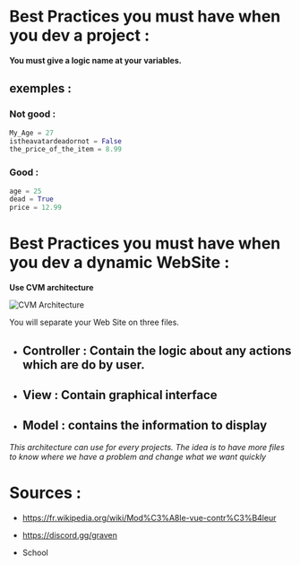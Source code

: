 # Best Practices you must have when you dev a project : 

__**You must give a logic name at your variables.**__

## exemples :

### Not good :
```python
My_Age = 27
istheavatardeadornot = False
the_price_of_the_item = 8.99
``` 
### Good :
```python
age = 25
dead = True
price = 12.99
```

# Best Practices you must have when you dev a dynamic WebSite : 

**__Use CVM architecture__**

![CVM Architecture](https://upload.wikimedia.org/wikipedia/commons/thumb/6/63/ModeleMVC.png/555px-ModeleMVC.png)

You will separate your Web Site on three files. 

* ##  Controller : Contain the logic about any actions which are do by user.

* ##  View : Contain graphical interface

* ##  Model : contains the information to display

*This architecture can use for every projects. The idea is to have more files to know where we have a problem and change what we want quickly* 


# Sources : 

* https://fr.wikipedia.org/wiki/Mod%C3%A8le-vue-contr%C3%B4leur

* https://discord.gg/graven

* School

